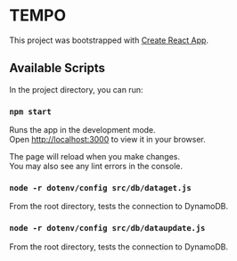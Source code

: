 # TEMPO

This project was bootstrapped with [Create React App](https://github.com/facebook/create-react-app).

## Available Scripts

In the project directory, you can run:

### `npm start`

Runs the app in the development mode.\
Open [http://localhost:3000](http://localhost:3000) to view it in your browser.

The page will reload when you make changes.\
You may also see any lint errors in the console.

### `node -r dotenv/config src/db/dataget.js`

From the root directory, tests the connection to DynamoDB.

### `node -r dotenv/config src/db/dataupdate.js`

From the root directory, tests the connection to DynamoDB.


